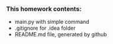 ### This homework contents:
* main.py with simple command
* .gitignore for .idea folder
* README.md file, generated by github